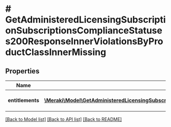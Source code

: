 # # GetAdministeredLicensingSubscriptionSubscriptionsComplianceStatuses200ResponseInnerViolationsByProductClassInnerMissing

## Properties

Name | Type | Description | Notes
------------ | ------------- | ------------- | -------------
**entitlements** | [**\Meraki\Model\GetAdministeredLicensingSubscriptionSubscriptionsComplianceStatuses200ResponseInnerViolationsByProductClassInnerMissingEntitlementsInner[]**](GetAdministeredLicensingSubscriptionSubscriptionsComplianceStatuses200ResponseInnerViolationsByProductClassInnerMissingEntitlementsInner.md) | List of missing entitlements | [optional]

[[Back to Model list]](../../README.md#models) [[Back to API list]](../../README.md#endpoints) [[Back to README]](../../README.md)
